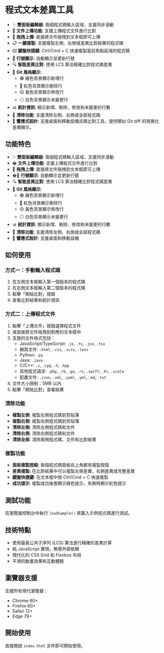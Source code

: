 # 程式文本差異工具

- ✨ **雙面板編輯器**: 兩個程式碼輸入區域，支援同步滾動
- 📁 **文件上傳功能**: 支援上傳程式文件進行比對
- 🎯 **拖拽上傳**: 直接將文件拖拽到文本框即可上傳
- 📋 **一鍵複製**: 支援複製左側、右側或差異比對結果的程式碼
- ⌨️ **鍵盤快捷鍵**: Ctrl/Cmd + C 快速複製當前焦點區域的程式碼
- 📝 **行號顯示**: 自動顯示並更新行號
- 🔍 **智能差異比對**: 使用 LCS 算法精確比對程式碼差異
- 🎨 **Git 風格顯示**: 
  - 🟢 綠色背景顯示新增行
  - 🔴 紅色背景顯示刪除行
  - 🟡 黃色背景顯示修改行
  - ⚪ 白色背景顯示未變更行
- 📊 **統計資訊**: 顯示新增、刪除、修改和未變更的行數
- 🧹 **清除功能**: 支援清除左側、右側或全部程式碼
- 📱 **響應式設計**: 支援桌面和移動設備式碼比對工具，提供類似 Git diff 的視覺化差異顯示。

## 功能特色

- ✨ **雙面板編輯器**: 兩個程式碼輸入區域，支援同步滾動
- � **文件上傳功能**: 支援上傳程式文件進行比對
- 🎯 **拖拽上傳**: 直接將文件拖拽到文本框即可上傳
- �📝 **行號顯示**: 自動顯示並更新行號
- 🔍 **智能差異比對**: 使用 LCS 算法精確比對程式碼差異
- 🎨 **Git 風格顯示**: 
  - 🟢 綠色背景顯示新增行
  - 🔴 紅色背景顯示刪除行
  - 🟡 黃色背景顯示修改行
  - ⚪ 白色背景顯示未變更行
- 📊 **統計資訊**: 顯示新增、刪除、修改和未變更的行數
- 🧹 **清除功能**: 支援清除左側、右側或全部程式碼
- 📱 **響應式設計**: 支援桌面和移動設備

## 如何使用

### 方式一：手動輸入程式碼
1. 在左側文本框輸入第一個版本的程式碼
2. 在右側文本框輸入第二個版本的程式碼
3. 點擊「開始比對」按鈕
4. 查看比對結果和統計資訊

### 方式二：上傳程式文件
1. 點擊「上傳文件」按鈕選擇程式文件
2. 或直接將文件拖拽到對應的文本框中
3. 支援的文件格式包括：
   - JavaScript/TypeScript: `.js`, `.ts`, `.jsx`, `.tsx`
   - 網頁文件: `.html`, `.css`, `.scss`, `.less`
   - Python: `.py`
   - Java: `.java`
   - C/C++: `.c`, `.cpp`, `.h`, `.hpp`
   - 其他程式語言: `.php`, `.rb`, `.go`, `.rs`, `.swift`, `.kt`, `.scala`
   - 配置文件: `.json`, `.xml`, `.yaml`, `.yml`, `.md`, `.txt`
4. 文件大小限制：5MB 以內
5. 點擊「開始比對」查看結果

### 清除功能
- **複製左側**: 複製左側程式碼到剪貼簿
- **複製右側**: 複製右側程式碼到剪貼簿
- **清除左側**: 清除左側程式碼和文件
- **清除右側**: 清除右側程式碼和文件  
- **清除全部**: 清除兩側程式碼、文件和比對結果

### 複製功能
- **面板複製按鈕**: 每個程式碼面板右上角都有複製按鈕
- **差異複製**: 在比對結果中可以複製左側差異、右側差異或完整差異
- **鍵盤快捷鍵**: 在文本框中按 Ctrl/Cmd + C 快速複製
- **成功提示**: 複製成功後會顯示綠色提示，失敗時顯示紅色提示

## 測試功能

在瀏覽器控制台中執行 `loadSample()` 來載入示例程式碼進行測試。

## 技術特點

- 使用最長公共子序列 (LCS) 算法進行精確的差異計算
- 純 JavaScript 實現，無需外部依賴
- 現代化的 CSS Grid 和 Flexbox 布局
- 平滑的動畫效果和互動體驗

## 瀏覽器支援

支援所有現代瀏覽器：
- Chrome 60+
- Firefox 60+
- Safari 12+
- Edge 79+

## 開始使用

直接開啟 `index.html` 文件即可開始使用。
